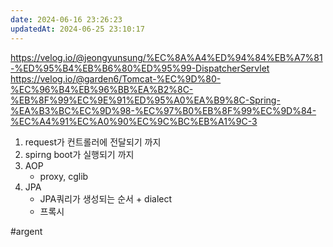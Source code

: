 ```yaml
---
date: 2024-06-16 23:26:23
updatedAt: 2024-06-25 23:10:17
---
```

https://velog.io/@jeongyunsung/%EC%8A%A4%ED%94%84%EB%A7%81-%ED%95%B4%EB%B6%80%ED%95%99-DispatcherServlet
https://velog.io/@garden6/Tomcat-%EC%9D%80-%EC%96%B4%EB%96%BB%EA%B2%8C-%EB%8F%99%EC%9E%91%ED%95%A0%EA%B9%8C-Spring-%EA%B3%BC%EC%9D%98-%EC%97%B0%EB%8F%99%EC%9D%84-%EC%A4%91%EC%A0%90%EC%9C%BC%EB%A1%9C-3

1. request가 컨트롤러에 전달되기 까지
2. spirng boot가 실행되기 까지
3. AOP
	- proxy, cglib
4. JPA
	- JPA쿼리가 생성되는 순서 + dialect
	- 프록시
 

#argent 